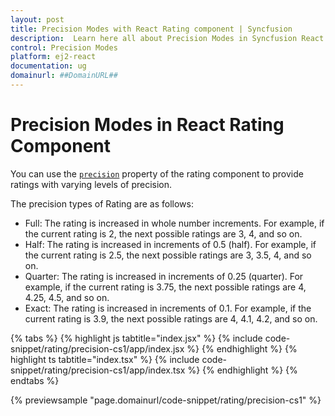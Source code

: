 ```yaml
---
layout: post
title: Precision Modes with React Rating component | Syncfusion
description:  Learn here all about Precision Modes in Syncfusion React Rating component of Syncfusion Essential JS 2 and more.
control: Precision Modes
platform: ej2-react
documentation: ug
domainurl: ##DomainURL##
---
```



# Precision Modes in React Rating Component

You can use the [`precision`](https://ej2.syncfusion.com/react/documentation/api/rating#precision) property of the rating component to provide ratings with varying levels of precision.

The precision types of Rating are as follows:

* Full: The rating is increased in whole number increments. For example, if the current rating is 2, the next possible ratings are 3, 4, and so on.
* Half: The rating is increased in increments of 0.5 (half). For example, if the current rating is 2.5, the next possible ratings are 3, 3.5, 4, and so on.
* Quarter: The rating is increased in increments of 0.25 (quarter). For example, if the current rating is 3.75, the next possible ratings are 4, 4.25, 4.5, and so on.
* Exact: The rating is increased in increments of 0.1. For example, if the current rating is 3.9, the next possible ratings are 4, 4.1, 4.2, and so on.

{% tabs %}
{% highlight js tabtitle="index.jsx" %}
{% include code-snippet/rating/precision-cs1/app/index.jsx %}
{% endhighlight %}
{% highlight ts tabtitle="index.tsx" %}
{% include code-snippet/rating/precision-cs1/app/index.tsx %}
{% endhighlight %}
{% endtabs %}

{% previewsample "page.domainurl/code-snippet/rating/precision-cs1" %}
